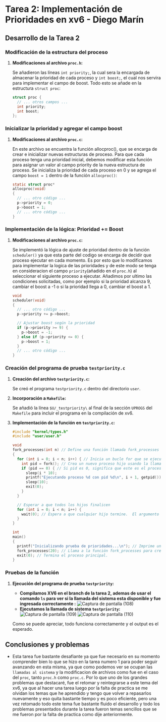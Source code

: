 # Tarea 2: Implementación de Prioridades en xv6 - Diego Marín

## Desarrollo de la Tarea 2

### Modificación de la estructura del proceso

1. **Modificaciones al archivo `proc.h`:**

    Se añadieron las líneas `int priority;`, la cual sera la encargada de almacenar la prioridad de cada proceso y `int boost;`, el cual nos servira para implementar el campo de boost. Todo esto se añade en la estructura `struct proc`:

    ```c
    struct proc {
      // ... otros campos ...
      int priority;
      int boost;
    };
    ```

### Inicializar la prioridad y agregar el campo boost

1. **Modificaciones al archivo `proc.c`:**

    En este archivo se encuentra la función allocproc(), que se encarga de crear e inicializar nuevas estructuras de proceso. Para que cada proceso tenga una prioridad inicial, debemos modificar esta función para asignar un valor al campo priority de la nueva estructura de proceso.
Se inicializa la prioridad de cada proceso en 0 y se agrega el campo `boost = 1` dentro de la función `allocproc()`:

    ```c
    static struct proc*
    allocproc(void)
    {
      // ... otro código ...
      p->priority = 0;
      p->boost = 1;
      // ... otro código ...
    }
    ```

### Implementación de la lógica: Prioridad += Boost

1. **Modificaciones al archivo `proc.c`:**

    Se implementó la lógica de ajuste de prioridad dentro de la función `scheduler()` ya que esta parte del codigo se encarga de decidir que proceso ejecutar en cada momento. Es por esto que lo modificamos para implementar la logica de las prioridades y de este modo se tenga en consideracion el campo `priority`(añadido en el `proc.h`) al seleccionar el siguiente proceso a ejecutar. Añadimos por ultimo las condiciones solicitadas, como por ejemplo si  la prioridad alcanza 9, cambiar el boost a -1 o si la prioridad llega a 0, cambiar el boost a 1.

    ```c
    void
    scheduler(void)
    {
      // ... otro código ...
      p->priority += p->boost;

      // Ajustar boost según la prioridad
      if (p->priority >= 9) {
        p->boost = -1;
      } else if (p->priority <= 0) {
        p->boost = 1;
      }
      // ... otro código ...
    }
    ```

### Creación del programa de prueba `testpriority.c`

1. **Creación del archivo `testpriority.c`:**

    Se creó el programa `testpriority.c` dentro del directorio `user`.

2. **Incorporación a `Makefile`:**

    Se añadió la línea `$U/_testpriority\` al final de la sección `UPROGS` del `Makefile` para incluir el programa en la compilación de xv6.

3. **Implementación de la función en `testpriority.c`:**

    ```c
    #include "kernel/types.h"
    #include "user/user.h"

    void
    fork_processes(int n) // Define una función llamada fork_processes que recibe un entero n como argumento
    {
      for (int i = 0; i < n; i++) { // Inicia un bucle for que se ejecuta n veces.
        int pid = fork(); // Crea un nuevo proceso hijo usando la llamada al sistema fork().
        if (pid == 0) { // Si pid es 0, significa que este es el proceso hijo.
          sleep(i * 10);
          printf("Ejecutando proceso %d con pid %d\n", i + 1, getpid()); // Imprime el número de proceso y su PID.
          sleep(10);
          exit(0);
        }
      }

      // Esperar a que todos los hijos finalicen
      for (int i = 0; i < n; i++) {
        wait(0); // Espera a que cualquier hijo termine.  El argumento 0 indica que no se necesita información de estado del hijo
      }
    }

    int
    main()
    {
      printf("Inicializando prueba de prioridades...\n"); // Imprime un mensaje indicando el inicio de la prueba.
      fork_processes(20); // Llama a la función fork_processes para crear 20 procesos hijos.
      exit(0); // Termina el proceso principal.
    }
    ```

### Pruebas de la función

1. **Ejecución del programa de prueba `testpriority`:**
    * **Compilamos XV6 en el branch de la tarea 2, ademas de usar el comando `ls` para ver si la llamada del sistema esta disponible y fue ingresada correctamente :**
    ![Captura de pantalla (108)](https://github.com/Fredyxsen/xv6-riscvz/blob/Diego_Marin_T2/Captura%20de%20pantalla%20(108).png)
    * **Ejecutamos la llamada de sistema `testpriority`:**
    ![Captura de pantalla (109)](https://github.com/Fredyxsen/xv6-riscvz/blob/Diego_Marin_T2/Captura%20de%20pantalla%20(109).png)
    ![Captura de pantalla (110)](https://github.com/Fredyxsen/xv6-riscvz/blob/Diego_Marin_T2/Captura%20de%20pantalla%20(110).png)

    Como se puede apreciar, todo funciona correctamente y el output es el esperado.
    
    
    
## Conclusiones y problemas

* Esta tarea fue bastante desafiante ya que fue necesario en su momento comprender bien lo que se hizo en la tarea numero 1 para poder seguir avanzando en esta misma, ya que como podemos ver se ocupan las `llamadas al sistema` y la modificacion de archivos como fue en el caso del `proc`, tanto `proc.h` como `proc.c`.
Por lo que uno de los grandes problemas que destacaré, fue el retomar y reintegrarse a este tema del xv6, ya que al hacer una tarea luego por la falta de practica se me olvidan los temas que he aprendido y tengo que volver a repasarlos nuevamente y eso quita bastante tiempo y es poco eficiente, pero una vez retomado todo este tema fue bastante fluido el desarrollo y todo los problemas presentados durante la tarea fueron temas sencillos que se me fueron por la falta de practica como dije anteriormente.
